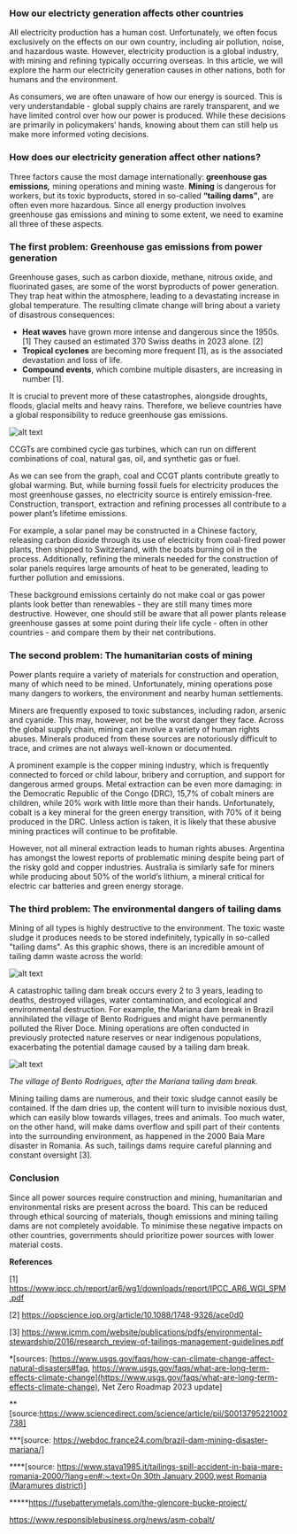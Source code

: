 ### How our electricty generation affects other countries

All electricity production has a human cost. Unfortunately, we often focus exclusively on the effects on our own country, including air pollution, noise, and hazardous waste. However, electricity production is a global industry, with mining and refining typically occurring overseas. In this article, we will explore the harm our electricity generation causes in other nations, both for humans and the environment.

As consumers, we are often unaware of how our energy is sourced. This is very understandable - global supply chains are rarely transparent, and we have limited control over how our power is produced. While these decisions are primarily in policymakers’ hands, knowing about them can still help us make more informed voting decisions.

### How does our electricity generation affect other nations?

Three factors cause the most damage internationally: **greenhouse gas emission*s,*** mining operations and mining waste. **Mining** is dangerous for workers, but its toxic byproducts, stored in so-called **“tailing dams”**, are often even more hazardous. Since all energy production involves greenhouse gas emissions and mining to some extent, we need to examine all three of these aspects.

### The first problem: Greenhouse gas emissions from power generation

Greenhouse gases, such as carbon dioxide, methane, nitrous oxide, and fluorinated gases, are some of the worst byproducts of power generation. They trap heat within the atmosphere, leading to a devastating increase in global temperature. The resulting climate change will bring about a variety of disastrous consequences:

- **Heat waves** have grown more intense and dangerous since the 1950s. [1] They caused an estimated 370 Swiss deaths in 2023 alone. [2]
- **Tropical cyclones** are becoming more frequent [1], as is the associated devastation and loss of life.
- **Compound events**, which combine multiple disasters, are increasing in number [1].

It is crucial to prevent more of these catastrophes, alongside droughts, floods, glacial melts and heavy rains. Therefore, we believe countries have a global responsibility to reduce greenhouse gas emissions.

![alt text](<../Images/06_/Greenhouse Gas Emissions.jpeg>)

CCGTs are combined cycle gas turbines, which can run on different combinations of coal, natural gas, oil, and synthetic gas or fuel.

As we can see from the graph, coal and CCGT plants contribute greatly to global warming. But, while burning fossil fuels for electricity produces the most greenhouse gasses, no electricity source is entirely emission-free. Construction, transport, extraction and refining processes all contribute to a power plant’s lifetime emissions.

For example, a solar panel may be constructed in a Chinese factory, releasing carbon dioxide through its use of electricity from coal-fired power plants, then shipped to Switzerland, with the boats burning oil in the process. Additionally, refining the minerals needed for the construction of solar panels requires large amounts of heat to be generated, leading to further pollution and emissions.

These background emissions certainly do not make coal or gas power plants look better than renewables - they are still many times more destructive. However, one should still be aware that all power plants release greenhouse gasses at some point during their life cycle - often in other countries - and compare them by their net contributions.

### The second problem: The h**umanitarian costs of mining**

Power plants require a variety of materials for construction and operation, many of which need to be mined. Unfortunately, mining operations pose many dangers to workers, the environment and nearby human settlements.

Miners are frequently exposed to toxic substances, including radon, arsenic and cyanide. This may, however, not be the worst danger they face. Across the global supply chain, mining can involve a variety of human rights abuses. Minerals produced from these sources are notoriously difficult to trace, and crimes are not always well-known or documented.

A prominent example is the copper mining industry, which is frequently connected to forced or child labour, bribery and corruption, and support for dangerous armed groups. Metal extraction can be even more damaging: in the Democratic Republic of the Congo (DRC), 15,7% of cobalt miners are children, while 20% work with little more than their hands. Unfortunately, cobalt is a key mineral for the green energy transition, with 70% of it being produced in the DRC. Unless action is taken, it is likely that these abusive mining practices will continue to be profitable.

However, not all mineral extraction leads to human rights abuses. Argentina has amongst the lowest reports of problematic mining despite being part of the risky gold and copper industries. Australia is similarly safe for miners while producing about 50% of the world’s lithium, a mineral critical for electric car batteries and green energy storage.

### The third problem: The environmental dangers of tailing dams


Mining of all types is highly destructive to the environment. The toxic waste sludge it produces needs to be stored indefinitely, typically in so-called "tailing dams". As this graphic shows, there is an incredible amount of tailing damn waste across the world:

![alt text](<../Images/06_/The World's mine tailings.jpeg>)

A catastrophic tailing dam break occurs every 2 to 3 years, leading to deaths, destroyed villages, water contamination, and ecological and environmental destruction. For example, the Mariana dam break in Brazil annihilated the village of Bento Rodrigues and might have permanently polluted the River Doce. Mining operations are often conducted in previously protected nature reserves or near indigenous populations, exacerbating the potential damage caused by a tailing dam break.

![alt text](<../Images/06_/Bento Rodrigues.jpeg>)

*The village of Bento Rodrigues, after the Mariana tailing dam break.*

Mining tailing dams are numerous, and their toxic sludge cannot easily be contained. If the dam dries up, the content will turn to invisible noxious dust, which can easily blow towards villages, trees and animals. Too much water, on the other hand, will make dams overflow and spill part of their contents into the surrounding environment, as happened in the 2000 Baia Mare disaster in Romania. As such, tailings dams require careful planning and constant oversight [3].

### **Conclusion**

Since all power sources require construction and mining, humanitarian and environmental risks are present across the board. This can be reduced through ethical sourcing of materials, though emissions and mining tailing dams are not completely avoidable. To minimise these negative impacts on other countries, governments should prioritize power sources with lower material costs.




**References**

[1] https://www.ipcc.ch/report/ar6/wg1/downloads/report/IPCC_AR6_WGI_SPM.pdf

[2] https://iopscience.iop.org/article/10.1088/1748-9326/ace0d0

[3] https://www.icmm.com/website/publications/pdfs/environmental-stewardship/2016/research_review-of-tailings-management-guidelines.pdf

*[sources: [https://www.usgs.gov/faqs/how-can-climate-change-affect-natural-disasters#faq, https://www.usgs.gov/faqs/what-are-long-term-effects-climate-change](https://www.usgs.gov/faqs/what-are-long-term-effects-climate-change), Net Zero Roadmap 2023 update]

**[source:https://www.sciencedirect.com/science/article/pii/S0013795221002738]

***[source: https://webdoc.france24.com/brazil-dam-mining-disaster-mariana/] 

****[source: [https://www.stava1985.it/tailings-spill-accident-in-baia-mare-romania-2000/?lang=en#:~:text=On 30th January 2000,west Romania (Maramures district)](https://www.stava1985.it/tailings-spill-accident-in-baia-mare-romania-2000/?lang=en#:~:text=On%2030th%20January%202000,west%20Romania%20(Maramures%20district))]

*****https://fusebatterymetals.com/the-glencore-bucke-project/

https://www.responsiblebusiness.org/news/asm-cobalt/